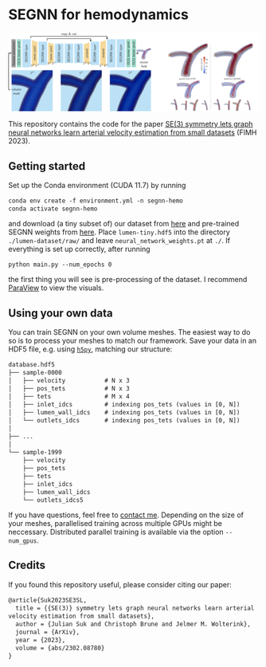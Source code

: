 # SEGNN for hemodynamics
![cover](img/cover.png)

This repository contains the code for the paper [SE(3) symmetry lets graph neural networks learn arterial velocity estimation from small datasets](https://arxiv.org/abs/2302.08780) (FIMH 2023).

## Getting started
Set up the Conda environment (CUDA 11.7) by running
```
conda env create -f environment.yml -n segnn-hemo
conda activate segnn-hemo
```
and download (a tiny subset of) our dataset from [here](https://drive.google.com/file/d/10p_O9R0op7zLwo1w6qGv8FjK3S-EXBNn/view?usp=sharing) and pre-trained SEGNN weights from [here](https://drive.google.com/file/d/1VY1lkK-SsXmv9w4TuNFewxtK5YAFgSdk/view?usp=share_link). Place `lumen-tiny.hdf5` into the directory `./lumen-dataset/raw/` and leave `neural_network_weights.pt` at `./`. If everything is set up correctly, after running
```
python main.py --num_epochs 0
```
the first thing you will see is pre-processing of the dataset. I recommend [ParaView](https://www.paraview.org/) to view the visuals.

## Using your own data
You can train SEGNN on your own volume meshes. The easiest way to do so is to process your meshes to match our framework. Save your data in an HDF5 file, e.g. using [`h5py`](https://docs.h5py.org/en/stable/), matching our structure:
```
database.hdf5
├── sample-0000
│   ├── velocity           # N x 3
│   ├── pos_tets           # N x 3
│   ├── tets               # M x 4
│   ├── inlet_idcs         # indexing pos_tets (values in [0, N])
│   ├── lumen_wall_idcs    # indexing pos_tets (values in [0, N])
│   └── outlets_idcs       # indexing pos_tets (values in [0, N])
│
├── ...
│
└── sample-1999
    ├── velocity
    ├── pos_tets
    ├── tets
    ├── inlet_idcs
    ├── lumen_wall_idcs
    └── outlets_idcs5
```
If you have questions, feel free to [contact me](mailto:j.m.suk@utwente.nl). Depending on the size of your meshes, parallelised training across multiple GPUs might be neccessary. Distributed parallel training is available via the option `--num_gpus`.

## Credits
If you found this repository useful, please consider citing our paper:
```
@article{Suk2023SE3SL,
  title = {{SE(3)} symmetry lets graph neural networks learn arterial velocity estimation from small datasets},
  author = {Julian Suk and Christoph Brune and Jelmer M. Wolterink},
  journal = {ArXiv},
  year = {2023},
  volume = {abs/2302.08780}
}
```
